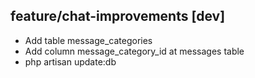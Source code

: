 ## feature/chat-improvements [dev]

- Add table message_categories
- Add column message_category_id at messages table
- php artisan update:db







